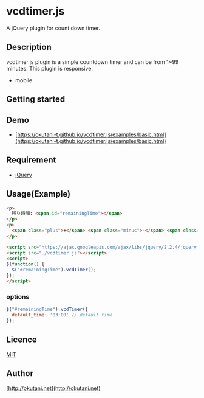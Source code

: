# vcdtimer.js

A jQuery plugin for count down timer.

## Description

vcdtimer.js plugin is a simple countdown timer and can be from 1~99 minutes. This plugin is responsive.

* mobile

## Getting started

## Demo

* [https://okutani-t.github.io/vcdtimer.js/examples/basic.html](https://okutani-t.github.io/vcdtimer.js/examples/basic.html)

## Requirement

* [jQuery](http://jquery.com/)

## Usage(Example)

```html
<p>
  残り時間: <span id="remainingTime"></span>
</p>
<p>
  <span class="plus">+</span> <span class="minus">-</span> <span class="reset">reset</span> <span class="action">start</span>
</p>

<script src="https://ajax.googleapis.com/ajax/libs/jquery/2.2.4/jquery.min.js"></script>
<script src="./vcdtimer.js"></script>
<script>
$(function() {
  $("#remainingTime").vcdTimer();
});
</script>
```

### options

```javascript
$("#remainingTime").vcdTimer({
  default_time: '03:00' // default time
});
```

## Licence

[MIT](https://github.com/tcnksm/tool/blob/master/LICENCE)

## Author

[http://okutani.net](http://okutani.net)
